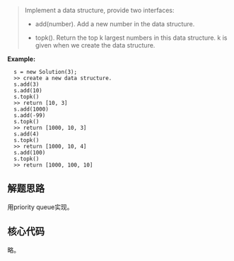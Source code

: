 > Implement a data structure, provide two interfaces:
>
> + add(number). Add a new number in the data structure.
>
> + topk(). Return the top k largest numbers in this data structure. k is given when we create the data structure.
>

**Example:** 

      s = new Solution(3);
      >> create a new data structure.
      s.add(3)
      s.add(10)
      s.topk()
      >> return [10, 3]
      s.add(1000)
      s.add(-99)
      s.topk()
      >> return [1000, 10, 3]
      s.add(4)
      s.topk()
      >> return [1000, 10, 4]
      s.add(100)
      s.topk()
      >> return [1000, 100, 10]

## 解题思路

用priority queue实现。

## 核心代码

略。




